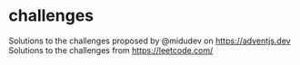 # challenges
Solutions to the challenges proposed by @midudev on https://adventjs.dev
Solutions to the challenges from https://leetcode.com/